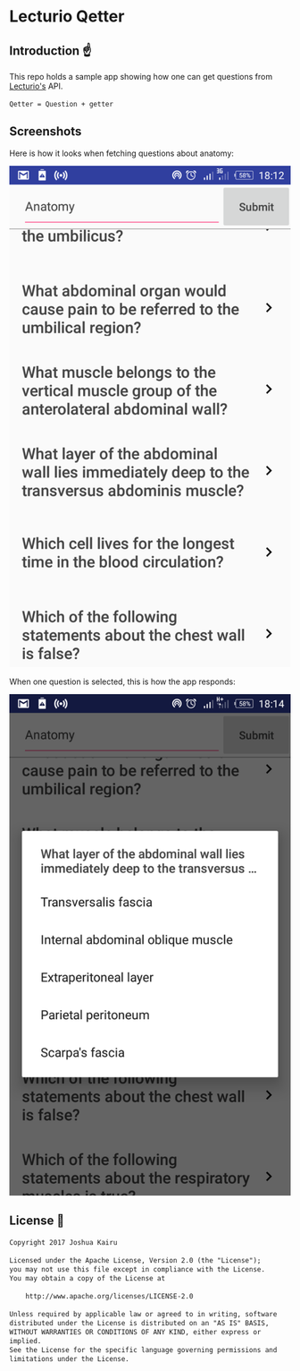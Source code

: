 # Lecturio Qetter

## Introduction :point_up:

This repo holds a sample app showing how one can get questions from [Lecturio's](https://www.lecturio.de/) API. 

`Qetter = Question + getter`

## Screenshots

Here is how it looks when fetching questions about anatomy:

![Anatomy search](screen-shots/search-results.png) 

When one question is selected, this is how the app responds:

![Question selected](screen-shots/question-selected.png) 

## License :lock_with_ink_pen:

```
Copyright 2017 Joshua Kairu

Licensed under the Apache License, Version 2.0 (the "License");
you may not use this file except in compliance with the License.
You may obtain a copy of the License at

    http://www.apache.org/licenses/LICENSE-2.0

Unless required by applicable law or agreed to in writing, software
distributed under the License is distributed on an "AS IS" BASIS,
WITHOUT WARRANTIES OR CONDITIONS OF ANY KIND, either express or implied.
See the License for the specific language governing permissions and
limitations under the License.
```